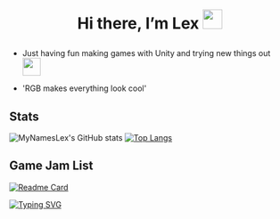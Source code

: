 # <p align="center"> Hi there, I’m Lex <img src="https://media.giphy.com/media/hvRJCLFzcasrR4ia7z/giphy.gif" width="35px"></p>

- Just having fun making games with Unity and trying new things out <img height="32" width="32" src="https://unpkg.com/simple-icons@v5/icons/unity.svg" />

- 'RGB makes everything look cool'

## Stats

![MyNamesLex's GitHub stats](https://github-readme-stats.vercel.app/api?username=MyNamesLex&theme=algolia&show_icons=true&hide=prs)
[![Top Langs](https://github-readme-stats.vercel.app/api/top-langs/?username=MyNamesLex&layout=compact&theme=algolia&hide=shaderlab,asp.net,cython,&langs_count=6)](https://github.com/anuraghazra/github-readme-stats)

## Game Jam List

[![Readme Card](https://github-readme-stats.vercel.app/api/pin/?username=mynameslex&repo=all-jam-games&show_owner=true&theme=algolia)](https://github.com/mynameslex/All-Jam-Games)

[![Typing SVG](https://readme-typing-svg.herokuapp.com/?lines=Unity+Is+Fun)](https://git.io/typing-svg)
